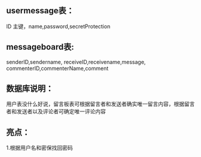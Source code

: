 ## usermessage表：
ID 主键，name,password,secretProtection
## messageboard表:
senderID,sendername,
receiveID,receivename,message,
commenterID,commenterName,comment
## 数据库说明：
用户表没什么好说，留言板表可根据留言者和发送者确实唯一留言内容，根据留言者和发送者以及评论者可确定唯一评论内容
## 亮点：
1.根据用户名和密保找回密码
